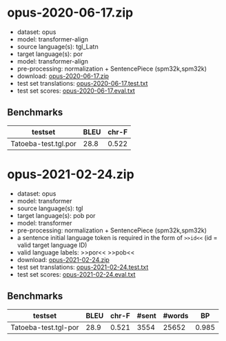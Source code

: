 # opus-2020-06-17.zip

* dataset: opus
* model: transformer-align
* source language(s): tgl_Latn
* target language(s): por
* model: transformer-align
* pre-processing: normalization + SentencePiece (spm32k,spm32k)
* download: [opus-2020-06-17.zip](https://object.pouta.csc.fi/Tatoeba-MT-models/tgl-por/opus-2020-06-17.zip)
* test set translations: [opus-2020-06-17.test.txt](https://object.pouta.csc.fi/Tatoeba-MT-models/tgl-por/opus-2020-06-17.test.txt)
* test set scores: [opus-2020-06-17.eval.txt](https://object.pouta.csc.fi/Tatoeba-MT-models/tgl-por/opus-2020-06-17.eval.txt)

## Benchmarks

| testset               | BLEU  | chr-F |
|-----------------------|-------|-------|
| Tatoeba-test.tgl.por 	| 28.8 	| 0.522 |





# opus-2021-02-24.zip

* dataset: opus
* model: transformer
* source language(s): tgl
* target language(s): pob por
* model: transformer
* pre-processing: normalization + SentencePiece (spm32k,spm32k)
* a sentence initial language token is required in the form of `>>id<<` (id = valid target language ID)
* valid language labels: >>por<< >>pob<<
* download: [opus-2021-02-24.zip](https://object.pouta.csc.fi/Tatoeba-MT-models/tgl-por/opus-2021-02-24.zip)
* test set translations: [opus-2021-02-24.test.txt](https://object.pouta.csc.fi/Tatoeba-MT-models/tgl-por/opus-2021-02-24.test.txt)
* test set scores: [opus-2021-02-24.eval.txt](https://object.pouta.csc.fi/Tatoeba-MT-models/tgl-por/opus-2021-02-24.eval.txt)

## Benchmarks

| testset | BLEU  | chr-F | #sent | #words | BP |
|---------|-------|-------|-------|--------|----|
| Tatoeba-test.tgl-por 	| 28.9 	| 0.521 	| 3554 	| 25652 	| 0.985 |

